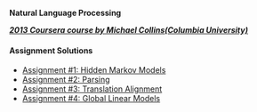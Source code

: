**Natural Language Processing**

***[2013 Coursera course by Michael Collins(Columbia University)](http://www.cs.columbia.edu/~mcollins/)***

#### Assignment Solutions

* [Assignment #1: Hidden Markov Models](./h1)
* [Assignment #2: Parsing](./h2)
* [Assignment #3: Translation Alignment](./h3)
* [Assignment #4: Global Linear Models](./h4)

